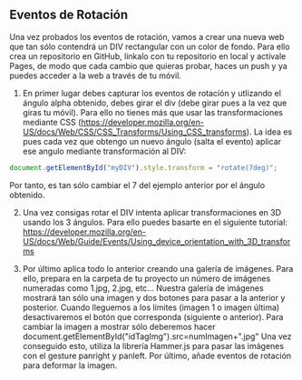 ## Eventos de Rotación

Una vez probados los eventos de rotación, vamos a crear una nueva web que tan sólo contendrá un DIV rectangular con un color de fondo. Para ello crea un repositorio en GitHub, linkalo con tu repositorio en local y actívale Pages, de modo que cada cambio que quieras probar, haces un push y ya puedes acceder a la web a través de tu móvil.

1) En primer lugar debes capturar los eventos de rotación y utlizando el ángulo alpha obtenido, debes girar el div (debe girar pues a la vez que giras tu móvil). Para ello no tienes más que usar las transformaciones mediante CSS (https://developer.mozilla.org/en-US/docs/Web/CSS/CSS_Transforms/Using_CSS_transforms). La idea es pues cada vez que obtengo un nuevo ángulo (salta el evento) aplicar ese angulo mediante transformación al DIV: 
```js
document.getElementById("myDIV").style.transform = "rotate(7deg)";
``` 
Por tanto, es tan sólo cambiar el 7 del ejemplo anterior por el ángulo obtenido.

2) Una vez consigas rotar el DIV intenta aplicar transformaciones en 3D usando los 3 ángulos. Para ello puedes basarte en el siguiente tutorial: https://developer.mozilla.org/en-US/docs/Web/Guide/Events/Using_device_orientation_with_3D_transforms

3) Por último aplica todo lo anterior creando una galería de imágenes. Para ello, prepara en la carpeta de tu proyecto un número de imágenes numeradas como 1.jpg, 2.jpg, etc... Nuestra galería de imágenes mostrará tan sólo una imagen y dos botones para pasar a la anterior y posterior. Cuando lleguemos a los límites (imagen 1 o imagen última) desactivaremos el botón que corresponda (siguiente o anterior). 
              Para cambiar la imagen a mostrar sólo deberemos hacer document.getElementById("idTagImg").src=numImagen+".jpg"
Una vez conseguido esto, utiliza la librería Hammer.js para pasar las imágenes con el gesture panright y panleft. Por último, añade eventos de rotación para deformar la imagen.
